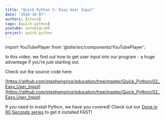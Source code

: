 ```yaml
---
title: "Quick Python 2: Easy User Input"
date: "2020-10-07"
authors: [steve]
tags: [quick-python]
youtube: auVvAigLvK0
project: quick-python
---
```


import YouTubePlayer from '@site/src/components/YouTubePlayer';

<YouTubePlayer youtubeLink={frontmatter.youtube} />

In this video, we find out how to get user input into our program - a huge advantage if you're just starting out.

<!--truncate-->

Check out the source code here:

[https://github.com/stephengrice/education/tree/master/Quick_Python/02_Easy_User_Input](https://github.com/stephengrice/education/tree/master/Quick_Python/02_Easy_User_Input)

If you need to install Python, we have you covered! Check out our [Done in 90 Seconds series](/projects/lte-90-sec) to get it installed FAST!